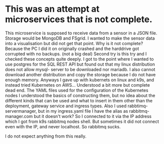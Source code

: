 # This was an attempt at microservices that is not complete.
 This microservice is supposed to receive data from a sensor in a JSON file.
 Storage would be MongoDB and FSgrid.
 I wanted to make the sensor data into a visualisation but did not get that point.
 Why is it not complete?
 Because the PC I did it on originally crashed and the harddrive got corrupted with no backups. (not a big deal)
 Second try is this try and I checked these concepts quite deeply.
 I got to the point where I wanted to use postgres for the SQL REST API but found out that my linux distribution does not allow mysql- server to be downloaded nor mariadb.
I also cannot download another distribution and copy the storage because I do not have enough memory. 
 Anyways I gave up with kubernets on linux and k9s, and instead tried Kubernetes on AWS...  Understood a bit more but complete dead end.
The YAML files used for the configuration of the Kubernetes nodes I understood the basics of constructing them, but no idea about the different kinds that can be used and what to insert in them other than the deployment, gateway service and ingress types.
 Also I used rabbtimq-servermanager, but in my ingress.yaml file I have the alias as rabbitmq-manager.com but it doesn't work? So I connected to it via the IP address which I got from k9s rabbitmq nodes shell. But sometimes it did not connect even with the IP, and never localhost. So rabbitmq sucks. 

 I do not expect anything from this really.
